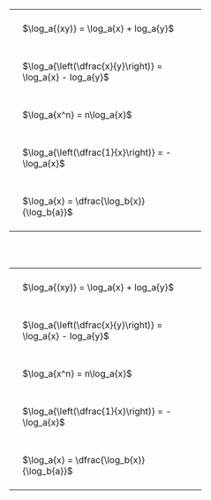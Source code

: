 ---
---

#  
<br>
<style type="text/css">
#T_df6e6 th.col_heading {
  text-align: left;
  font-size: 1em;
}
#T_df6e6 td {
  text-align: left;
  font-size: 1em;
  padding: 1.5em;
}
#T_df6e6_row0_col0, #T_df6e6_row1_col0, #T_df6e6_row2_col0, #T_df6e6_row3_col0, #T_df6e6_row4_col0 {
  width: 300px;
  white-space: pre-wrap;
}
</style>
<table id="T_df6e6">
  <thead>
  </thead>
  <tbody>
    <tr>
      <td id="T_df6e6_row0_col0" class="data row0 col0" >$\log_a{(xy)} = \log_a{x} + log_a{y}$</td>
    </tr>
    <tr>
      <td id="T_df6e6_row1_col0" class="data row1 col0" >$\log_a{\left(\dfrac{x}{y}\right)} = \log_a{x} - log_a{y}$</td>
    </tr>
    <tr>
      <td id="T_df6e6_row2_col0" class="data row2 col0" >$\log_a{x^n} = n\log_a{x}$</td>
    </tr>
    <tr>
      <td id="T_df6e6_row3_col0" class="data row3 col0" >$\log_a{\left(\dfrac{1}{x}\right)} = -\log_a{x}$</td>
    </tr>
    <tr>
      <td id="T_df6e6_row4_col0" class="data row4 col0" >$\log_a{x} = \dfrac{\log_b{x}}{\log_b{a}}$</td>
    </tr>
  </tbody>
</table>

<br><br>
<style type="text/css">
#T_d9e4a th.col_heading {
  text-align: left;
  font-size: 1em;
}
#T_d9e4a td {
  text-align: left;
  font-size: 1em;
  padding: 1.5em;
}
#T_d9e4a_row0_col0, #T_d9e4a_row1_col0, #T_d9e4a_row2_col0, #T_d9e4a_row3_col0, #T_d9e4a_row4_col0 {
  width: 300px;
  white-space: pre-wrap;
}
</style>
<table id="T_d9e4a">
  <thead>
  </thead>
  <tbody>
    <tr>
      <td id="T_d9e4a_row0_col0" class="data row0 col0" >$\log_a{(xy)} = \log_a{x} + log_a{y}$</td>
    </tr>
    <tr>
      <td id="T_d9e4a_row1_col0" class="data row1 col0" >$\log_a{\left(\dfrac{x}{y}\right)} = \log_a{x} - log_a{y}$</td>
    </tr>
    <tr>
      <td id="T_d9e4a_row2_col0" class="data row2 col0" >$\log_a{x^n} = n\log_a{x}$</td>
    </tr>
    <tr>
      <td id="T_d9e4a_row3_col0" class="data row3 col0" >$\log_a{\left(\dfrac{1}{x}\right)} = -\log_a{x}$</td>
    </tr>
    <tr>
      <td id="T_d9e4a_row4_col0" class="data row4 col0" >$\log_a{x} = \dfrac{\log_b{x}}{\log_b{a}}$</td>
    </tr>
  </tbody>
</table>
